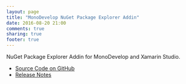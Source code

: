 ```yaml
---
layout: page
title: "MonoDevelop NuGet Package Explorer Addin"
date: 2016-08-20 21:00
comments: true
sharing: true
footer: true
---
```


NuGet Package Explorer Addin for MonoDevelop and Xamarin Studio.

 * [Source Code on GitHub](https://github.com/mrward/monodevelop-nuget-package-explorer)
 * [Release Notes](Releases/)
 
